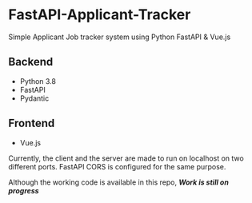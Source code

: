 # FastAPI-Applicant-Tracker
Simple Applicant Job tracker system using Python FastAPI &amp; Vue.js

## Backend
- Python 3.8
- FastAPI
- Pydantic

## Frontend
- Vue.js

Currently, the client and the server are made to run on localhost on two different ports. FastAPI CORS is configured for the same purpose.

Although the working code is available in this repo, **_Work is still on progress_**
